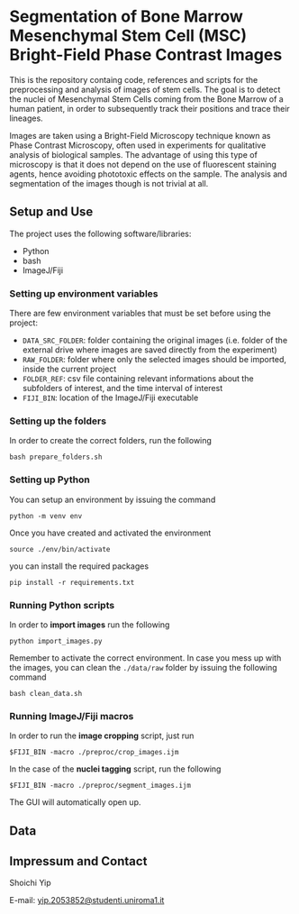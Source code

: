 # Segmentation of Bone Marrow Mesenchymal Stem Cell (MSC) Bright-Field Phase Contrast Images

This is the repository containg code, references and scripts for the
preprocessing and analysis of images of stem cells. The goal is to detect the
nuclei of Mesenchymal Stem Cells coming from the Bone Marrow of a human patient,
in order to subsequently track their positions and trace their lineages.

Images are taken using a Bright-Field Microscopy technique known as Phase
Contrast Microscopy, often used in experiments for qualitative analysis of
biological samples. The advantage of using this type of microscopy is that it
does not depend on the use of fluorescent staining agents, hence avoiding
phototoxic effects on the sample. The analysis and segmentation of the images
though is not trivial at all.

## Setup and Use

The project uses the following software/libraries:
- Python
- bash
- ImageJ/Fiji

### Setting up environment variables

There are few environment variables that must be set before using the project:

- `DATA_SRC_FOLDER`: folder containing the original images (i.e. folder of the external drive where images are saved directly from the experiment) 
- `RAW_FOLDER`: folder where only the selected images should be imported, inside the current project
- `FOLDER_REF`: csv file containing relevant informations about the subfolders of interest, and the time interval of interest
- `FIJI_BIN`: location of the ImageJ/Fiji executable

### Setting up the folders

In order to create the correct folders, run the following

```
bash prepare_folders.sh
```

### Setting up Python

You can setup an environment by issuing the command

```
python -m venv env
```

Once you have created and activated the environment

```
source ./env/bin/activate
```

you can install the required packages

```
pip install -r requirements.txt
```

### Running Python scripts

In order to **import images** run the following

```
python import_images.py
```

Remember to activate the correct environment. In case you mess up with the images,
you can clean the `./data/raw` folder by issuing the following command

```
bash clean_data.sh
```

### Running ImageJ/Fiji macros

In order to run the **image cropping** script, just run

```
$FIJI_BIN -macro ./preproc/crop_images.ijm
```

In the case of the **nuclei tagging** script, run the following

```
$FIJI_BIN -macro ./preproc/segment_images.ijm
```

The GUI will automatically open up.

## Data

## Impressum and Contact

Shoichi Yip

E-mail: yip.2053852@studenti.uniroma1.it
